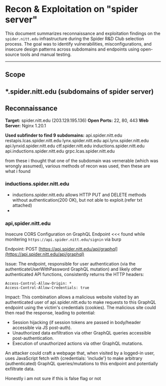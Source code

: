 # Recon & Exploitation on "spider server"

This document summarizes reconnaissance and exploitation findings on the `spider.nitt.edu` infrastructure during the Spider R&D Club selection process. The goal was to identify vulnerabilities, misconfigurations, and insecure design patterns across subdomains and endpoints using open-source tools and manual testing.

---

## Scope
*.spider.nitt.edu
(subdomains of spider server)
---

## Reconnaissance

**Target:** spider.nitt.edu (203.129.195.136)
**Open Ports:** 22, 80, 443
**Web Server:** Nginx 1.20.1

**Used subfinder to find 9 subdomains:**
api.spider.nitt.edu
restapis.lcas.spider.nitt.edu
lynx.spider.nitt.edu
api.lynx.spider.nitt.edu
api.lynxid.spider.nitt.edu
ctf.spider.nitt.edu
inductions.spider.nitt.edu
api.inductions.spider.nitt.edu
grpc.lcas.spider.nitt.edu

from these i thought that one of the subdomain was vernerable (which was wrongly assumed), various methods of recon was used, then these are what i found

### inductions.spider.nitt.edu

* inductions.spider.nitt.edu allows HTTP PUT and DELETE methods without authentication(200 OK), but not able to exploit.(refer txt attached)
* 




### api,spider.nitt.edu

Insecure CORS Configuration on GraphQL Endpoint <<< found while monitering `https://api.spider.nitt.edu/signin` via burp

Endpoint:
POST [https://api.spider.nitt.edu/api/graphql](https://api.spider.nitt.edu/api/graphql)

Issue:
The endpoint, responsible for user authentication (via the authenticateUserWithPassword GraphQL mutation) and likely other authenticated API functions, consistently returns the HTTP headers:

```
Access-Control-Allow-Origin: *
Access-Control-Allow-Credentials: true
```

Impact:
This combination allows a malicious website visited by an authenticated user of api.spider.nitt.edu to make requests to this GraphQL endpoint using the victim's credentials (cookies). The malicious site could then read the response, leading to potential:

* Session hijacking (if session tokens are passed in body/header accessible via JS post-auth).
* Unauthorized data exfiltration via other GraphQL queries accessible post-authentication.
* Execution of unauthorized actions via other GraphQL mutations.

An attacker could craft a webpage that, when visited by a logged-in user, uses JavaScript fetch with {credentials: 'include'} to make arbitrary (authenticated) GraphQL queries/mutations to this endpoint and potentially exfiltrate data.

Honestly i am not sure if this is false flag or not
